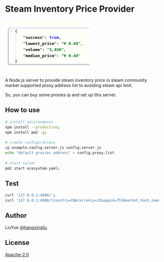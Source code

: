 # Steam Inventory Price Provider

![](imgs/1.png)

A Node.js server to provide steam inventory price in steam community market
supported proxy address list to avoiding steam api limit.

So, you can buy some proxies ip and set up this server.

## How to use

``` bash
# install environments
npm install --production;
npm install pm2 -g;

# create configurations
cp example.config.server.js config.server.js
echo "default proxies address" > config.proxy.list

# start server
pm2 start ecosystem.yaml;
```

## Test

``` bash
curl '127.0.0.1:4000/';
curl '127.0.0.1:4000/?country=CN&currency=23&appid=753&market_hash_name=762800-%3A2017eyeball%3A';
```

## Author

LiuYue [@hangxingliu](https://github.com/hangxingliu)

## License

[Apache-2.0](LICENSE)
